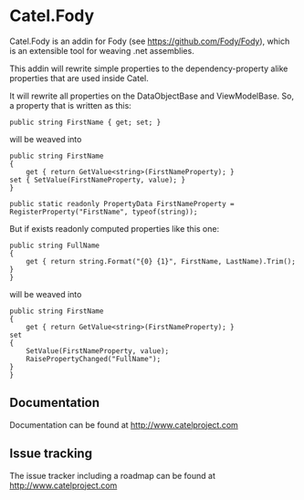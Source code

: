 Catel.Fody
==========

Catel.Fody is an addin for Fody (see https://github.com/Fody/Fody), which
is an extensible tool for weaving .net assemblies. 

This addin will rewrite simple properties to the dependency-property alike 
properties that are used inside Catel.

It will rewrite all properties on the DataObjectBase and ViewModelBase. So, a
property that is written as this:

    public string FirstName { get; set; }

will be weaved into

    public string FirstName
    {
        get { return GetValue<string>(FirstNameProperty); }
	set { SetValue(FirstNameProperty, value); }
    }

    public static readonly PropertyData FirstNameProperty = RegisterProperty("FirstName", typeof(string));

But if exists readonly computed properties like this one:

    public string FullName
    {
        get { return string.Format("{0} {1}", FirstName, LastName).Trim(); }
    }

will be weaved into

    public string FirstName
    {
        get { return GetValue<string>(FirstNameProperty); }
	set 
	{ 
		SetValue(FirstNameProperty, value); 
		RaisePropertyChanged("FullName");
	}
    }

## Documentation

Documentation can be found at http://www.catelproject.com

## Issue tracking

The issue tracker including a roadmap can be found at http://www.catelproject.com
